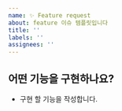 ```yaml
---
name: ✨ Feature request
about: feature 이슈 템플릿입니다
title: ''
labels: ''
assignees: ''
---
```


## 어떤 기능을 구현하나요?

- 구현 할 기능을 작성합니다.
